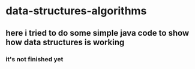 # data-structures-algorithms
## here i tried to do some simple java code to show how data structures is working
### it's not finished yet
